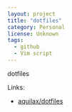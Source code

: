 ```yaml
---
layout: project
title: "dotfiles"
category: Personal
license: Unknown
tags:
  - github
  - Vim script
---
```


dotfiles

Links:

* [aquilax/dotfiles](https://github.com/aquilax/dotfiles)
